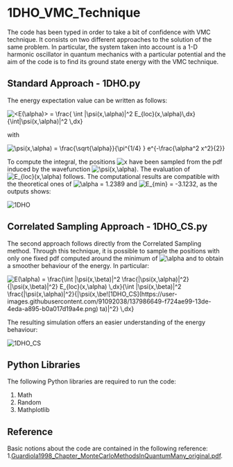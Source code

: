 # 1DHO_VMC_Technique
The code has been typed in order to take a bit of confidence with VMC technique. It consists on two different approaches to the solution of the same problem.
In particular, the system taken into account is a 1-D harmonic oscillator in quantum mechanics with a particular potential and the aim of the code is to find its ground state energy with the VMC technique.
## Standard Approach - 1DHO.py
The energy expectation value can be written as follows:

<img src="https://latex.codecogs.com/svg.image?<E(\alpha)>&space;=&space;\frac{&space;\int&space;|\psi(x,\alpha)|^2&space;E_{loc}(x,\alpha)\,dx}{\int|\psi(x,\alpha)|^2&space;\,dx}" title="<E(\alpha)> = \frac{ \int |\psi(x,\alpha)|^2 E_{loc}(x,\alpha)\,dx}{\int|\psi(x,\alpha)|^2 \,dx}" />

with 

<img src="https://latex.codecogs.com/svg.image?\psi(x,\alpha)&space;=&space;\frac{\sqrt{\alpha}}{\pi^{1/4}&space;}&space;e^{-\frac{\alpha^2&space;x^2}{2}}" title="\psi(x,\alpha) = \frac{\sqrt{\alpha}}{\pi^{1/4} } e^{-\frac{\alpha^2 x^2}{2}}" />

To compute the integral, the positions <img src="https://latex.codecogs.com/svg.image?x" title="x" /> have been sampled from the pdf induced by the wavefunction <img src="https://latex.codecogs.com/svg.image?\psi(x,\alpha)" title="\psi(x,\alpha)" />. The evaluation of <img src="https://latex.codecogs.com/svg.image?E_{loc}(x,\alpha)" title="E_{loc}(x,\alpha)" /> follows.
The computational results are compatible with the theoretical ones of <img src="https://latex.codecogs.com/svg.image?\alpha&space;=&space;1.2389" title="\alpha = 1.2389" />  and  <img src="https://latex.codecogs.com/svg.image?E_{min}&space;=&space;-3.1232" title="E_{min} = -3.1232" />, as the outputs shows:

![1DHO](https://user-images.githubusercontent.com/91092038/137986940-73654c9a-81b7-45c4-b3a1-4a07edc81905.png)


## Correlated Sampling Approach - 1DHO_CS.py
The second approach follows directly from the Correlated Sampling method. Through this technique, it is possible to sample the positions with only one fixed pdf computed around the minimum of <img src="https://latex.codecogs.com/svg.image?\alpha" title="\alpha" /> and to obtain a smoother behaviour of the energy. 
In particular:

<img src="https://latex.codecogs.com/svg.image?E(\alpha)&space;&space;=&space;\frac{\int&space;|\psi(x,\beta)|^2&space;\frac{|\psi(x,\alpha)|^2}{|\psi(x,\beta)|^2}&space;E_{loc}(x,\alpha)&space;\,dx}{\int&space;|\psi(x,\beta)|^2&space;\frac{|\psi(x,\alpha)|^2}{|\psi(x,\beta)|^2}&space;\,dx}&space;&space;" title="E(\alpha) = \frac{\int |\psi(x,\beta)|^2 \frac{|\psi(x,\alpha)|^2}{|\psi(x,\beta)|^2} E_{loc}(x,\alpha) \,dx}{\int |\psi(x,\beta)|^2 \frac{|\psi(x,\alpha)|^2}{|\psi(x,\be![1DHO_CS](https://user-images.githubusercontent.com/91092038/137986649-f724ae99-13de-4eda-a895-b0a017d19a4e.png)
ta)|^2} \,dx} " />

The resulting simulation offers an easier understanding of the energy behaviour:


![1DHO_CS](https://user-images.githubusercontent.com/91092038/137986842-93c44f6b-2248-4654-9c93-a0aeaaf7c42b.png)

## Python Libraries
The following Python libraries are required to run the code:
1. Math
2. Random
3. Mathplotlib

## Reference
Basic notions about the code are contained in the following reference:
1.[Guardiola1998_Chapter_MonteCarloMethodsInQuantumMany_original.pdf](https://github.com/MattiaDamiaPaciarini/Helium-ground-state-energy/files/7231046/Guardiola1998_Chapter_MonteCarloMethodsInQuantumMany_original.pdf).
